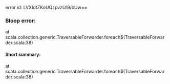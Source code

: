 error id: LVXIdtZKoUQzpvzU/9/bUw==
### Bloop error:

at scala.collection.generic.TraversableForwarder.foreach$(TraversableForwarder.scala:38)
#### Short summary: 

at scala.collection.generic.TraversableForwarder.foreach$(TraversableForwarder.scala:38)